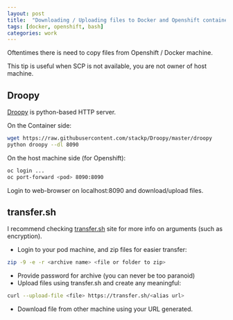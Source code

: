 ```yaml
---
layout: post
title:  "Downloading / Uploading files to Docker and Openshift containers"
tags: [docker, openshift, bash]
categories: work
---
```


Oftentimes there is need to copy files from Openshift / Docker machine. 

This tip is useful when SCP is not available, you are not owner of host machine.


## Droopy
[Droopy][Droopy-website] is python-based HTTP server. 

On the Container side:
```bash
wget https://raw.githubusercontent.com/stackp/Droopy/master/droopy
python droopy --dl 8090
```

On the host machine side (for Openshift):
```bash
oc login ...
oc port-forward <pod> 8090:8090
```

Login to web-browser on localhost:8090 and download/upload files.

## transfer.sh

I recommend checking [transfer.sh][transfersh-website] site for more info on arguments (such as encryption).


* Login to your pod machine, and zip files for easier transfer:
```bash
zip -9 -e -r <archive name> <file or folder to zip>
```
* Provide password for archive (you can never be too paranoid)
* Upload files using transfer.sh and create any meaningful:
```bash
curl --upload-file <file> https://transfer.sh/<alias url>
```
* Download file from other machine using your URL generated.

[transfersh-website]: https://transfer.sh/
[Droopy-website]: https://github.com/stackp/Droopy